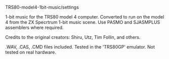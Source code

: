 TRS80-model4-1bit-music/settings


1-bit music for the TRS80 model 4 computer.
Converted to run on the model 4 from the ZX Specrtrum 1-bit music scene.  Use PASMO and SJASMPLUS assemblers where required.

Credits to the original creators: Shiru, Utz, Tim Follin, and others.

.WAV, .CAS, .CMD files included. Tested in the 'TRS80GP' emulator. Not tested on real hardware.



